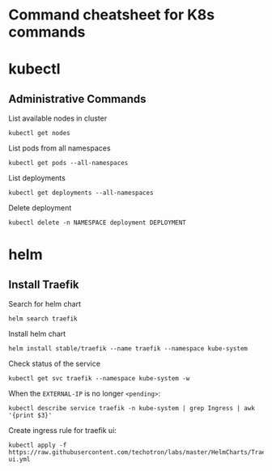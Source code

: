 # Command cheatsheet for K8s commands

# kubectl
## Administrative Commands
List available nodes in cluster
```buildoutcfg
kubectl get nodes
```

List pods from all namespaces
```buildoutcfg
kubectl get pods --all-namespaces
```

List deployments
```buildoutcfg
kubectl get deployments --all-namespaces
```

Delete deployment
```buildoutcfg
kubectl delete -n NAMESPACE deployment DEPLOYMENT
```

# helm
## Install Traefik
Search for helm chart
```buildoutcfg
helm search traefik
```

Install helm chart
```buildoutcfg
helm install stable/traefik --name traefik --namespace kube-system
```

Check status of the service
```buildoutcfg
kubectl get svc traefik --namespace kube-system -w
```

When the `EXTERNAL-IP` is no longer `<pending>`:
```buildoutcfg
kubectl describe service traefik -n kube-system | grep Ingress | awk '{print $3}'
```

Create ingress rule for traefik ui:
```buildoutcfg
kubectl apply -f https://raw.githubusercontent.com/techotron/labs/master/HelmCharts/Traefik/traefik-ui.yml
```
